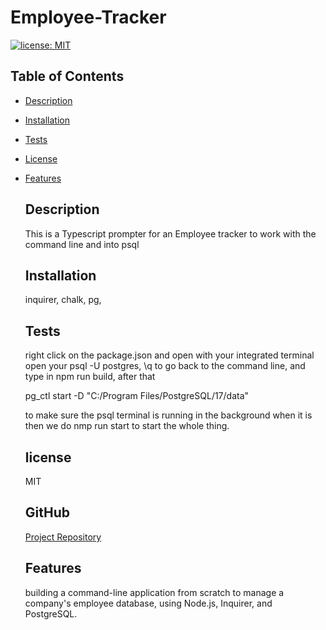 # Employee-Tracker

[![license: MIT](https://img.shields.io/badge/license-MIT-yellow.svg)](https://opensource.org/licenses/MIT)

## Table of Contents

- [Description](#description)
- [Installation](#installation)
- [Tests](#tests)
- [License](#license)
- [Features](#features)

  ## Description

  This is a Typescript prompter for an Employee tracker to work with the command line and into psql

  ## Installation

  inquirer,
  chalk,
  pg,

  ## Tests

  right click on the package.json and open with your integrated terminal open your psql -U postgres, \q to go back to the command line, and type in npm run build, after that

  pg_ctl start -D "C:/Program Files/PostgreSQL/17/data"

  to make sure the psql terminal is running in the background
  when it is then we do nmp run start to start the whole thing.

  ## license

  MIT

  ## GitHub

  [Project Repository](https://github.com/TiffanyMClark/Employee-Tracker)

  ## Features

  building a command-line application from scratch to manage a company's employee database, using Node.js, Inquirer, and PostgreSQL.

